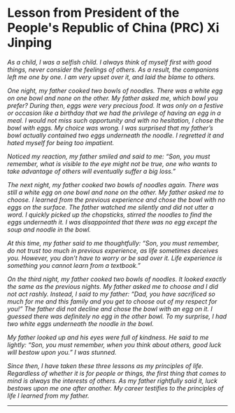 # Lesson from President of the People's Republic of China (PRC) Xi Jinping

*As a child, I was a selfish child. I always think of myself first with good things, never consider the feelings of others. As a result, the companions left me one by one. I am very upset over it, and laid the blame to others.*

*One night, my father cooked two bowls of noodles. There was a white egg on one bowl and none on the other. My father asked me, which bowl you prefer? During then, eggs were very precious food. It was only on a festive or occasion like a birthday that we had the privilege of having an egg in a meal. I would not miss such opportunity and with no hesitation, I chose the bowl with eggs. My choice was wrong. I was surprised that my father’s bowl actually contained two eggs underneath the noodle. I regretted it and hated myself for being too impatient.*

*Noticed my reaction, my father smiled and said to me: “Son, you must remember, what is visible to the eye might not be true, one who wants to take advantage of others will eventually suffer a big loss.”*

*The next night, my father cooked two bowls of noodles again. There was still a white egg on one bowl and none on the other. My father asked me to choose. I learned from the previous experience and chose the bowl with no eggs on the surface. The father watched me silently and did not utter a word. I quickly picked up the chopsticks, stirred the noodles to find the eggs underneath it. I was disappointed that there was no egg except the soup and noodle in the bowl.*

*At this time, my father said to me thoughtfully: “Son, you must remember, do not trust too much in previous experience, as life sometimes deceives you. However, you don’t have to worry or be sad over it. Life experience is something you cannot learn from a textbook.”*

*On the third night, my father cooked two bowls of noodles. It looked exactly the same as the previous nights. My father asked me to choose and I did not act rashly. Instead, I said to my father: “Dad, you have sacrificed so much for me and this family and you get to choose out of my respect for you!” The father did not decline and chose the bowl with an egg on it. I guessed there was definitely no egg in the other bowl. To my surprise, I had two white eggs underneath the noodle in the bowl.*

*My father looked up and his eyes were full of kindness. He said to me lightly: “Son, you must remember, when you think about others, good luck will bestow upon you.” I was stunned.*

*Since then, I have taken these three lessons as my principles of life. Regardless of whether it is for people or things, the first thing that comes to mind is always the interests of others. As my father rightfully said it, luck bestows upon me one after another. My career testifies to the principles of life I learned from my father.*

---
